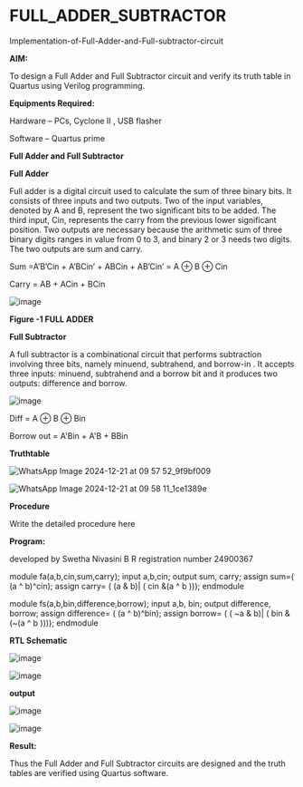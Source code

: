 # FULL_ADDER_SUBTRACTOR

Implementation-of-Full-Adder-and-Full-subtractor-circuit

**AIM:**

To design a Full Adder and Full Subtractor circuit and verify its truth table in Quartus using Verilog programming.

**Equipments Required:**

Hardware – PCs, Cyclone II , USB flasher

Software – Quartus prime

**Full Adder and Full Subtractor**

**Full Adder**

Full adder is a digital circuit used to calculate the sum of three binary bits. It consists of three inputs and two outputs. Two of the input variables, denoted by A and B, represent the two significant bits to be added. The third input, Cin, represents the carry from the previous lower significant position. Two outputs are necessary because the arithmetic sum of three binary digits ranges in value from 0 to 3, and binary 2 or 3 needs two digits. The two outputs are sum and carry.

Sum =A’B’Cin + A’BCin’ + ABCin + AB’Cin’ = A ⊕ B ⊕ Cin 

Carry = AB + ACin + BCin

![image](https://github.com/naavaneetha/FULL_ADDER_SUBTRACTOR/assets/154305477/0f30ba51-5ffb-4198-845f-18e054f675e7)

**Figure -1 FULL ADDER**

**Full Subtractor**

A full subtractor is a combinational circuit that performs subtraction involving three bits, namely minuend, subtrahend, and borrow-in . It accepts three inputs: minuend, subtrahend and a borrow bit and it produces two outputs: difference and borrow.

![image](https://github.com/naavaneetha/FULL_ADDER_SUBTRACTOR/assets/154305477/02b24f51-ab51-4304-9ad6-7b81ffc1ead5)

Diff = A ⊕ B ⊕ Bin 

Borrow out = A'Bin + A'B + BBin

**Truthtable**

![WhatsApp Image 2024-12-21 at 09 57 52_9f9bf009](https://github.com/user-attachments/assets/32d07900-7ea6-465c-85aa-765afd06e8e0)


![WhatsApp Image 2024-12-21 at 09 58 11_1ce1389e](https://github.com/user-attachments/assets/cff18d1a-bad8-4caf-8df4-0b7cf0dbfbe6)




**Procedure**



Write the detailed procedure here

**Program:**

developed by Swetha Nivasini B R 
registration number 24900367



module fa(a,b,cin,sum,carry);
input a,b,cin;
output sum, carry;
assign sum=( (a ^ b)^cin);
assign carry= ( (a & b)| ( cin &(a ^ b )));
endmodule


module fs(a,b,bin,difference,borrow);
input a,b, bin;
output difference, borrow;
assign difference= ( (a ^ b)^bin);
assign borrow= ( ( ~a & b)| ( bin & (~(a ^ b ))));
endmodule



**RTL Schematic**

![image](https://github.com/user-attachments/assets/a604a058-38d8-4d16-935d-2d8bd2655eb3)


![image](https://github.com/user-attachments/assets/9d2bcb0e-7391-4f50-969b-867768bd9348)



**output**

![image](https://github.com/user-attachments/assets/482a91c9-744a-42c1-bf74-e1ba39c6278d)

![image](https://github.com/user-attachments/assets/93ed2342-79c6-4d81-9e97-dc571369c6ea)









**Result:**

Thus the Full Adder and Full Subtractor circuits are designed and the truth tables are verified using Quartus software.




